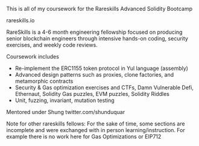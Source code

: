 This is all of my coursework for the Rareskills Advanced Solidity Bootcamp

rareskills.io

RareSkills is a 4-6 month engineering fellowship focused on producing senior blockchain engineers through intensive hands-on coding, security exercises, and weekly code reviews.

Coursework includes

- Re-implement the ERC1155 token protocol in Yul language (assembly)
- Advanced design patterns such as proxies, clone factories, and metamorphic contracts
- Security & Gas optimization exercises and CTFs, Damn Vulnerable Defi, Ethernaut, Solidity Gas puzzles, EVM puzzles, Solidity Riddles
- Unit, fuzzing, invariant, mutation testing

Mentored under Shung twitter.com/shunduquar

Note for other rareskills fellows: For the sake of time, some sections are incomplete and were exchanged with in person learning/instruction. For example there is no work here for Gas Optimizations or EIP712
